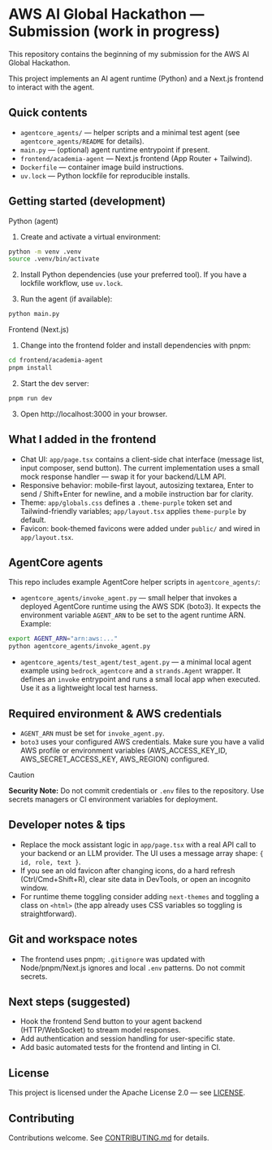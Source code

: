 # AWS AI Global Hackathon — Submission (work in progress)

This repository contains the beginning of my submission for the AWS AI Global Hackathon.

This project implements an AI agent runtime (Python) and a Next.js frontend to interact with the agent.

Quick contents
--------------
- `agentcore_agents/` — helper scripts and a minimal test agent (see `agentcore_agents/README` for details).
- `main.py` — (optional) agent runtime entrypoint if present.
- `frontend/academia-agent` — Next.js frontend (App Router + Tailwind).
- `Dockerfile` — container image build instructions.
- `uv.lock` — Python lockfile for reproducible installs.

Getting started (development)
-----------------------------
Python (agent)

1. Create and activate a virtual environment:

```bash
python -m venv .venv
source .venv/bin/activate
```

2. Install Python dependencies (use your preferred tool). If you have a lockfile workflow, use `uv.lock`.

3. Run the agent (if available):

```bash
python main.py
```

Frontend (Next.js)

1. Change into the frontend folder and install dependencies with pnpm:

```bash
cd frontend/academia-agent
pnpm install
```

2. Start the dev server:

```bash
pnpm run dev
```

3. Open http://localhost:3000 in your browser.

## What I added in the frontend

- Chat UI: `app/page.tsx` contains a client-side chat interface (message list, input composer, send button). The current implementation uses a small mock response handler — swap it for your backend/LLM API.
- Responsive behavior: mobile-first layout, autosizing textarea, Enter to send / Shift+Enter for newline, and a mobile instruction bar for clarity.
- Theme: `app/globals.css` defines a `.theme-purple` token set and Tailwind-friendly variables; `app/layout.tsx` applies `theme-purple` by default.
- Favicon: book-themed favicons were added under `public/` and wired in `app/layout.tsx`.

## AgentCore agents

This repo includes example AgentCore helper scripts in `agentcore_agents/`:

- `agentcore_agents/invoke_agent.py` — small helper that invokes a deployed AgentCore runtime using the AWS SDK (boto3). It expects the environment variable `AGENT_ARN` to be set to the agent runtime ARN. Example:

```bash
export AGENT_ARN="arn:aws:..."
python agentcore_agents/invoke_agent.py
```

- `agentcore_agents/test_agent/test_agent.py` — a minimal local agent example using `bedrock_agentcore` and a `strands.Agent` wrapper. It defines an `invoke` entrypoint and runs a small local app when executed. Use it as a lightweight local test harness.

## Required environment & AWS credentials

- `AGENT_ARN` must be set for `invoke_agent.py`.
- `boto3` uses your configured AWS credentials. Make sure you have a valid AWS profile or environment variables (AWS_ACCESS_KEY_ID, AWS_SECRET_ACCESS_KEY, AWS_REGION) configured.

> [!CAUTION]
> **Security Note:** Do not commit credentials or `.env` files to the repository. Use secrets managers or CI environment variables for deployment.

## Developer notes & tips

- Replace the mock assistant logic in `app/page.tsx` with a real API call to your backend or an LLM provider. The UI uses a message array shape: `{ id, role, text }`.
- If you see an old favicon after changing icons, do a hard refresh (Ctrl/Cmd+Shift+R), clear site data in DevTools, or open an incognito window.
- For runtime theme toggling consider adding `next-themes` and toggling a class on `<html>` (the app already uses CSS variables so toggling is straightforward).

## Git and workspace notes

- The frontend uses pnpm; `.gitignore` was updated with Node/pnpm/Next.js ignores and local `.env` patterns. Do not commit secrets.

## Next steps (suggested)

- Hook the frontend Send button to your agent backend (HTTP/WebSocket) to stream model responses.
- Add authentication and session handling for user-specific state.
- Add basic automated tests for the frontend and linting in CI.

## License

This project is licensed under the Apache License 2.0 — see [LICENSE](./LICENSE).

## Contributing

Contributions welcome. See [CONTRIBUTING.md](./CONTRIBUTING.md) for details.
